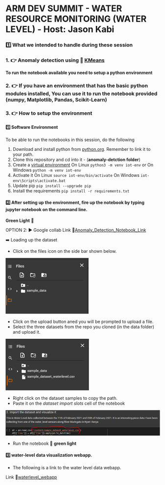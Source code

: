 # ARM DEV SUMMIT - WATER RESOURCE MONITORING (WATER LEVEL) - Host: Jason Kabi
### :one: What we intended to handle during these session

### 1. :point_right: Anomaly detection using :link: [KMeans](https://scikit-learn.org/stable/modules/generated/sklearn.cluster.KMeans.html)
**To run the notebook available you need to setup a python environment**
### 2. :point_right: If you have an environment that has the basic python modules installed, You can use it to run the notebook provided (numpy, Matplotlib, Pandas, Scikit-Learn)
### 3. :point_right: How to setup the environment

#### :one: Software Environment
 To be able to run the notebooks in this session, do the following
1. Download and install python from [python.org](python.org). Remember to link it to your path.
2. Clone this repository and cd into it - (**anomaly-detction folder**)
3. Create a [virtual environment](https://docs.python.org/3/tutorial/venv.html)
On Linux `python3 -m venv iot-env` or On Windows `python -m venv iot-env`
4. Activate it
On Linux
`source iot-env/bin/activate`
On Windows
`iot-env\Scripts\activate.bat`
5. Update pip `pip install --upgrade pip`
6. Install the requirements
`pip install -r requirements.txt`

#### :two: After setting up the environment, fire up the notebook by typing jupyter notebook on the command line.
**Green Light** :battery: 

OPTION 2: :arrow_forward: Google collab 
Link :link:[Anomaly_Detection_Notebook_Link](https://colab.research.google.com/drive/1bwZrGOH0iHLxnymcJF7hNrlXdFgVsi1Q?usp=sharing)

:arrow_right: Loading up the dataset  

- Click on the files icon on the side bar shown below.

![cover page image](/assets/img/file1.PNG)

- Click on the upload button aned you will be prompted to upload a file.
- Select the three datasets from the repo you cloned (in the data folder) and upload it.

![cover page image](/assets/img/file2.PNG)

- Right click on the dataset samples to copy the path.
- Paste it on the *dataset import slots* cell of the notebook

![cover page image](/assets/img/file3.PNG)

- Run the notebook :battery: **green light**

#### :three: water-level data visualization webapp.
- The following is a link to the water level data webapp.

Link :link:[waterlevel_webapp](https://water-monitoring-258811.wl.r.appspot.com)